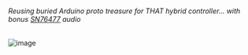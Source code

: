 
###### Reusing buried Arduino proto treasure for THAT hybrid controller... with bonus [SN76477](https://en.wikipedia.org/wiki/Texas_Instruments_SN76477) audio
![image](https://user-images.githubusercontent.com/71346897/210035591-b1af5734-f287-4c22-ac0c-8c4769d672fa.jpeg)
